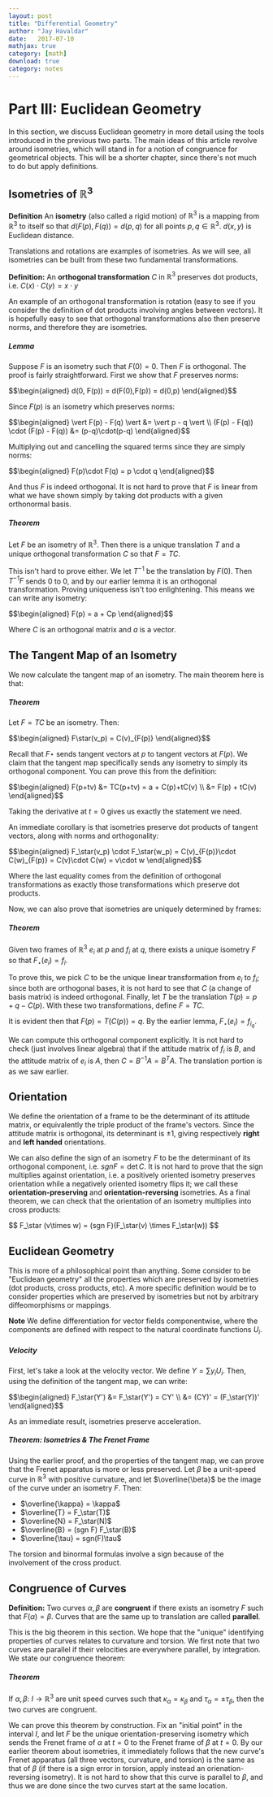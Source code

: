 ```yaml
---
layout: post
title: "Differential Geometry"
author: "Jay Havaldar"
date:   2017-07-10
mathjax: true
category: [math]
download: true
category: notes
---
```


# Part III: Euclidean Geometry

In this section, we discuss Euclidean geometry in more detail using the tools introduced in the previous two parts. The main ideas of this article revolve around isometries, which will stand in for a notion of congruence for geometrical objects. This will be a shorter chapter, since there's not much to do but apply definitions.

## Isometries of $\mathbb{R}^3$

**Definition** An **isometry** (also called a rigid motion) of $\mathbb{R}^3$ is a mapping from $\mathbb{R}^3$ to itself so that $d(F(p),F(q)) = d(p,q)$ for all points $p,q \in \mathbb{R}^3$. $d(x,y)$ is Euclidean distance. 

Translations and rotations are examples of isometries. As we will see, all isometries can be built from these two fundamental transformations.

**Definition:** An **orthogonal transformation** $C$ in $\mathbb{R}^3$ preserves dot products, i.e. $C(x) \cdot C(y) = x \cdot y$

An example of an orthogonal transformation is rotation (easy to see if you consider the definition of dot products involving angles between vectors). It is hopefully easy to see that orthogonal transformations also then preserve norms, and therefore they are isometries.

##### Lemma

Suppose $F$ is an isometry such that $F(0) = 0$. Then $F$ is orthogonal. The proof is fairly straightforward. First we show that $F$ preserves norms:

<p>
$$\begin{aligned}
d(0, F(p)) = d(F(0),F(p)) = d(0,p)
\end{aligned}$$
</p>

Since $F(p)$ is an isometry which preserves norms:
<p>
$$\begin{aligned}
\vert F(p) - F(q) \vert &= \vert p - q \vert \\
(F(p) - F(q)) \cdot (F(p) - F(q)) &= (p-q)\cdot(p-q) 
\end{aligned}$$
</p>

Multiplying out and cancelling the squared terms since they are simply norms:

<p>
$$\begin{aligned}
F(p)\cdot F(q) = p \cdot q
\end{aligned}$$
</p>

And thus $F$ is indeed orthogonal. It is not hard to prove that $F$ is linear from what we have shown simply by taking dot products with a given orthonormal basis.

##### Theorem

Let $F$ be an isometry of $\mathbb{R}^3$. Then there is a unique translation $T$ and a unique orthogonal transformation $C$ so that $F=TC$.

This isn't hard to prove either. We let $T^{-1}$ be the translation by $F(0)$. Then $T^{-1}F$ sends $0$ to $0$, and by our earlier lemma it is an orthogonal transformation. Proving uniqueness isn't too enlightening. This means we can write any isometry:

<p>
$$\begin{aligned}
F(p) = a + Cp
\end{aligned}$$
</p>

Where $C$ is an orthogonal matrix and $a$ is a vector.

## The Tangent Map of an Isometry

We now calculate the tangent map of an isometry. The main theorem here is that:

##### Theorem

Let $F=TC$ be an isometry. Then:
<p>
$$\begin{aligned}
F\star(v_p) = C(v)_{F(p)}
\end{aligned}$$
</p>

Recall that $F\star$ sends tangent vectors at $p$ to tangent vectors at $F(p)$. We claim that the tangent map specifically sends any isometry to simply its orthogonal component. You can prove this from the definition:

<p>
$$\begin{aligned}
F(p+tv) &= TC(p+tv) = a + C(p)+tC(v) \\
&= F(p) + tC(v)
\end{aligned}$$
</p>

Taking the derivative at $t=0$ gives us exactly the statement we need.

An immediate corollary is that isometries preserve dot products of tangent vectors, along with norms and orthogonality:

<p>
$$\begin{aligned}
F_\star(v_p) \cdot F_\star(w_p) = C(v)_{F(p)}\cdot C(w)_{F(p)} = C(v)\cdot C(w) = v\cdot w
\end{aligned}$$
</p>

Where the last equality comes from the definition of orthogonal transformations as exactly those transformations which preserve dot products.

Now, we can also prove that isometries are uniquely determined by frames:

##### Theorem

Given two frames of $\mathbb{R}^3$ $e_i$ at $p$ and $f_i$ at $q$, there exists a unique isometry $F$ so that $F_\star(e_i) = f_i$.

To prove this, we pick $C$ to be the unique linear transformation from $e_i$ to $f_i$; since both are orthogonal bases, it is not hard to see that $C$ (a change of basis matrix) is indeed orthogonal. Finally, let $T$ be the translation $T(p) = p + q - C(p)$. With these two transformations, define $F=TC$.

It is evident then that $F(p) = T(C(p)) = q$. By the earlier lemma, $F_\star(e_i) = f_{i_{q}}$.

We can compute this orthogonal component explicitly. It is not hard to check (just involves linear algebra) that if the attitude matrix of $f_i$ is $B$, and the attitude matrix of $e_i$ is $A$, then $C=B^{-1}A = B^TA$. The translation portion is as we saw earlier.

## Orientation

We define the orientation of a frame to be the determinant of its attitude matrix, or equivalently the triple product of the frame's vectors. Since the attitude matrix is orthogonal, its determinant is $\pm 1$, giving respectively **right** and **left handed** orientations.

We can also define the sign of an isometry $F$ to be the determinant of its orthogonal component, i.e. $sgn F = \det C$. It is not hard to prove that the sign multiplies against orientation, i.e. a positively oriented isometry preserves orientation while a negatively oriented isometry flips it; we call these **orientation-preserving** and **orientation-reversing** isometries. As a final theorem, we can check that the orientation of an isometry multiplies into cross products:

<p>
$$
F_\star (v\times w) = (sgn F)(F_\star(v) \times F_\star(w))
$$
</p>

## Euclidean Geometry

This is more of a philosophical point than anything. Some consider to be "Euclidean geometry" all the properties which are preserved by isometries (dot products, cross products, etc). A more specific definition would be to consider properties which are preserved by isometries but not by arbitrary diffeomorphisms or mappings. 

**Note** We define differentiation for vector fields componentwise, where the components are defined with respect to the natural coordinate functions $U_i$.

##### Velocity

First, let's take a look at the velocity vector. We define $Y = \sum y_i U_i$. Then, using the definition of the tangent map, we can write:

<p>
$$\begin{aligned}
F_\star(Y') &= F_\star(Y') = CY' \\
&= (CY)' = (F_\star(Y))'
\end{aligned}$$
</p>

As an immediate result, isometries preserve acceleration.

##### Theorem: Isometries & The Frenet Frame

Using the earlier proof, and the properties of the tangent map, we can prove that the Frenet apparatus is more or less preserved. Let $\beta$ be a unit-speed curve in $\mathbb{R}^3$ with positive curvature, and let $\overline{\beta}$ be the image of the curve under an isometry $F$. Then:

- $\overline{\kappa} = \kappa$
- $\overline{T} = F_\star(T)$
- $\overline{N} = F_\star(N)$
- $\overline{B} = (sgn F) F_\star(B)$
- $\overline{\tau} = sgn(F)\tau$

The torsion and binormal formulas involve a sign because of the involvement of the cross product.


## Congruence of Curves

**Definition:** Two curves $\alpha, \beta$ are **congruent** if there exists an isometry $F$ such that $F(\alpha) = \beta$. Curves that are the same up to translation are called **parallel**.

This is the big theorem in this section. We hope that the "unique" identifying properties of curves relates to curvature and torsion. We first note that two curves are parallel if their velocities are everywhere parallel, by integration. We state our congruence theorem:

##### Theorem

If $\alpha, \beta:\ I\rightarrow \mathbb{R}^3$ are unit speed curves such that $\kappa_\alpha = \kappa_\beta$ and $\tau_\alpha = \pm \tau_\beta$, then the two curves are congruent.

We can prove this theorem by construction. Fix an "initial point" in the interval $I$, and let $F$ be the unique orientation-preserving isometry which sends the Frenet frame of $\alpha$ at $t=0$ to the Frenet frame of $\beta$ at $t=0$. By our earlier theorem about isometries, it immediately follows that the new curve's Frenet apparatus (all three vectors, curvature, and torsion) is the same as that of $\beta$ (if there is a sign error in torsion, apply instead an orienation-reversing isometry). It is not hard to show that this curve is parallel to $\beta$, and thus we are done since the two curves start at the same location.



